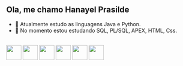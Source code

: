 ## Ola, me chamo Hanayel Prasilde 

- 🚀 Atualmente estudo as linguagens Java e Python.
- 👾 No momento estou estudando SQL, PL/SQL, APEX, HTML, Css.

<div style= "display: inline-block"><br>
<img aline="center" heitgh="40" width="40" src="https://cdn.jsdelivr.net/gh/devicons/devicon@latest/icons/azuresqldatabase/azuresqldatabase-original.svg" />
<img aline="center" heitgh="50" width="40" src="https://cdn.jsdelivr.net/gh/devicons/devicon@latest/icons/java/java-original.svg" />
<img aline="center" heitgh="30" width="40" src="https://cdn.jsdelivr.net/gh/devicons/devicon@latest/icons/python/python-original.svg"/>
<img aline="center" heitgh="30" width="40" src="https://cdn.jsdelivr.net/gh/devicons/devicon@latest/icons/css3/css3-original.svg" />     
<img aline="center" heitgh="30" width="40" src="https://cdn.jsdelivr.net/gh/devicons/devicon@latest/icons/html5/html5-original.svg" />
<img aline="center" heitgh="30" width="40" src="https://cdn.jsdelivr.net/gh/devicons/devicon@latest/icons/javascript/javascript-original.svg" />          
  
</div>
